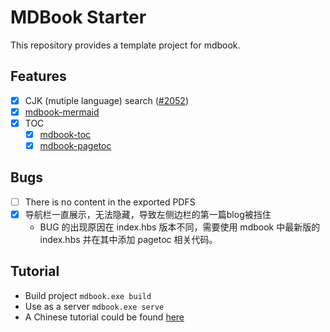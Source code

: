 # MDBook Starter

This repository provides a template project for mdbook.

## Features

+ [x] CJK (mutiple language) search ([#2052](https://github.com/rust-lang/mdBook/issues/2052))
+ [x] [mdbook-mermaid](https://github.com/badboy/mdbook-mermaid/releases)
+ [x] TOC
  + [x] [mdbook-toc](https://github.com/badboy/mdbook-toc/releases)  
  + [x] [mdbook-pagetoc](https://github.com/JorelAli/mdBook-pagetoc)

## Bugs

+ [ ] There is no content in the exported PDFS
+ [x] 导航栏一直展示，无法隐藏，导致左侧边栏的第一篇blog被挡住
    + BUG 的出现原因在 index.hbs 版本不同，需要使用 mdbook 中最新版的 index.hbs 并在其中添加 pagetoc 相关代码。

## Tutorial

+ Build project `mdbook.exe build`
+ Use as a server `mdbook.exe serve`
+ A Chinese tutorial could be found [here](./src/tutorial.md)

